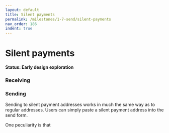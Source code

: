 ```yaml
---
layout: default
title: Silent payments
permalink: /milestones/1-7-send/silent-payments
nav_order: 186
indent: true
---
```


# Silent payments

**Status: Early design exploration**

### Receiving



### Sending

Sending to silent payment addresses works in much the same way as to regular addresses. Users can simply paste a silent payment address into the send form.

One peculiarity is that 

